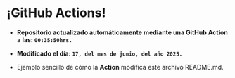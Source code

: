 # ¡GitHub Actions!
* **Repositorio actualizado automáticamente mediante una GitHub Action a las: `00:35:50hrs.`**
* **Modificado el día: `17, del mes de junio, del año 2025.`**

* Ejemplo sencillo de cómo la **Action** modifica este archivo README.md.
